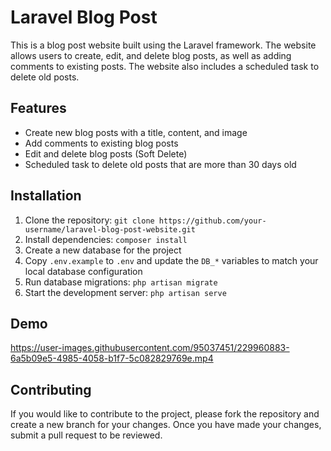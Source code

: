 # Laravel Blog Post

This is a blog post website built using the Laravel framework. The website allows users to create, edit, and delete blog posts, as well as adding comments to existing posts. The website also includes a scheduled task to delete old posts.

## Features

- Create new blog posts with a title, content, and image
- Add comments to existing blog posts
- Edit and delete blog posts (Soft Delete)
- Scheduled task to delete old posts that are more than 30 days old

## Installation

1. Clone the repository: `git clone https://github.com/your-username/laravel-blog-post-website.git`
2. Install dependencies: `composer install`
3. Create a new database for the project
4. Copy `.env.example` to `.env` and update the `DB_*` variables to match your local database configuration
5. Run database migrations: `php artisan migrate`
6. Start the development server: `php artisan serve`

## Demo

https://user-images.githubusercontent.com/95037451/229960883-6a5b09e5-4985-4058-b1f7-5c082829769e.mp4

## Contributing

If you would like to contribute to the project, please fork the repository and create a new branch for your changes. Once you have made your changes, submit a pull request to be reviewed.

